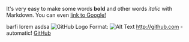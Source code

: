 
It's very easy to make some words **bold** and other words *italic* with Markdown. You can even [link to Google!](http://google.com)

barfi
lorem
asdsa
![GitHub Logo](/images/logo.png)
Format: ![Alt Text](url)
http://github.com - automatic!
[GitHub](http://github.com)